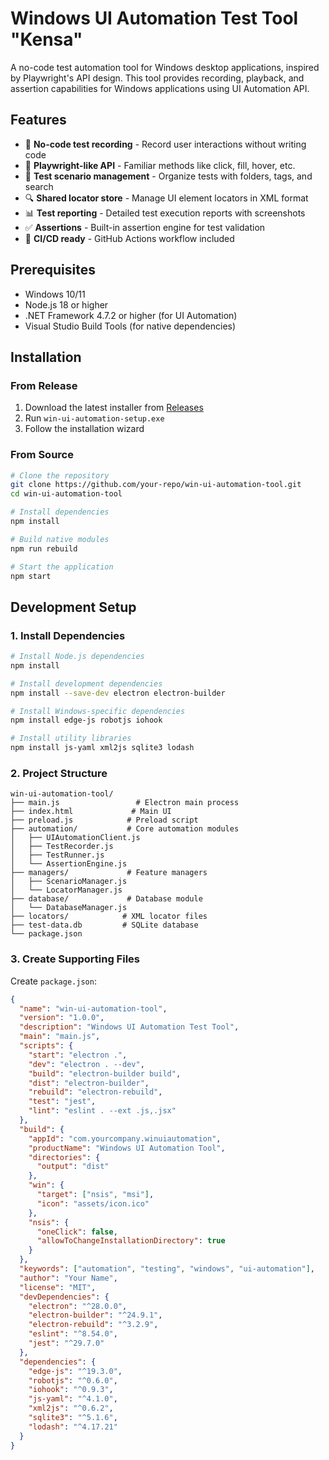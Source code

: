 # Windows UI Automation Test Tool "Kensa"

A no-code test automation tool for Windows desktop applications, inspired by Playwright's API design. This tool provides recording, playback, and assertion capabilities for Windows applications using UI Automation API.

## Features

- 🎯 **No-code test recording** - Record user interactions without writing code
- 🔄 **Playwright-like API** - Familiar methods like click, fill, hover, etc.
- 📁 **Test scenario management** - Organize tests with folders, tags, and search
- 🔍 **Shared locator store** - Manage UI element locators in XML format
- 📊 **Test reporting** - Detailed test execution reports with screenshots
- ✅ **Assertions** - Built-in assertion engine for test validation
- 🚀 **CI/CD ready** - GitHub Actions workflow included

## Prerequisites

- Windows 10/11
- Node.js 18 or higher
- .NET Framework 4.7.2 or higher (for UI Automation)
- Visual Studio Build Tools (for native dependencies)

## Installation

### From Release

1. Download the latest installer from [Releases](https://github.com/your-repo/releases)
2. Run `win-ui-automation-setup.exe`
3. Follow the installation wizard

### From Source

```bash
# Clone the repository
git clone https://github.com/your-repo/win-ui-automation-tool.git
cd win-ui-automation-tool

# Install dependencies
npm install

# Build native modules
npm run rebuild

# Start the application
npm start
```

## Development Setup

### 1. Install Dependencies

```bash
# Install Node.js dependencies
npm install

# Install development dependencies
npm install --save-dev electron electron-builder

# Install Windows-specific dependencies
npm install edge-js robotjs iohook

# Install utility libraries
npm install js-yaml xml2js sqlite3 lodash
```

### 2. Project Structure

```
win-ui-automation-tool/
├── main.js                 # Electron main process
├── index.html             # Main UI
├── preload.js            # Preload script
├── automation/           # Core automation modules
│   ├── UIAutomationClient.js
│   ├── TestRecorder.js
│   ├── TestRunner.js
│   └── AssertionEngine.js
├── managers/             # Feature managers
│   ├── ScenarioManager.js
│   └── LocatorManager.js
├── database/             # Database module
│   └── DatabaseManager.js
├── locators/            # XML locator files
├── test-data.db         # SQLite database
└── package.json
```

### 3. Create Supporting Files

Create `package.json`:
```json
{
  "name": "win-ui-automation-tool",
  "version": "1.0.0",
  "description": "Windows UI Automation Test Tool",
  "main": "main.js",
  "scripts": {
    "start": "electron .",
    "dev": "electron . --dev",
    "build": "electron-builder build",
    "dist": "electron-builder",
    "rebuild": "electron-rebuild",
    "test": "jest",
    "lint": "eslint . --ext .js,.jsx"
  },
  "build": {
    "appId": "com.yourcompany.winuiautomation",
    "productName": "Windows UI Automation Tool",
    "directories": {
      "output": "dist"
    },
    "win": {
      "target": ["nsis", "msi"],
      "icon": "assets/icon.ico"
    },
    "nsis": {
      "oneClick": false,
      "allowToChangeInstallationDirectory": true
    }
  },
  "keywords": ["automation", "testing", "windows", "ui-automation"],
  "author": "Your Name",
  "license": "MIT",
  "devDependencies": {
    "electron": "^28.0.0",
    "electron-builder": "^24.9.1",
    "electron-rebuild": "^3.2.9",
    "eslint": "^8.54.0",
    "jest": "^29.7.0"
  },
  "dependencies": {
    "edge-js": "^19.3.0",
    "robotjs": "^0.6.0",
    "iohook": "^0.9.3",
    "js-yaml": "^4.1.0",
    "xml2js": "^0.6.2",
    "sqlite3": "^5.1.6",
    "lodash": "^4.17.21"
  }
}